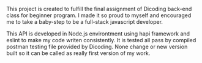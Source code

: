 This project is created to fulfill the final assignment of Dicoding back-end class for beginner program. 
I made it so proud to myself and encouraged me to take a baby-step to be a full-stack javascript developer.


This API is developed in Node.js environtment using hapi framework and eslint to make my code writen consistently. 
It is tested all pass by compiled postman testing file provided by Dicoding.
None change or new version built so it can be called as really first version of my work.

